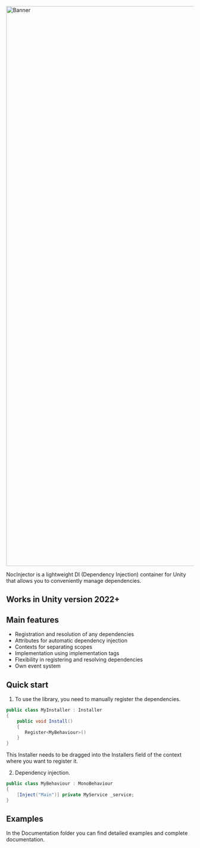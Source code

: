
<img width="4200" height="1500" alt="Banner" src="https://github.com/user-attachments/assets/b20de985-8594-4682-a6de-63b946088e04" />


NocInjector is a lightweight DI (Dependency Injection) container for Unity that allows you to conveniently manage dependencies.

## Works in Unity version 2022+

## Main features
- Registration and resolution of any dependencies
- Attributes for automatic dependency injection
- Contexts for separating scopes
- Implementation using implementation tags
- Flexibility in registering and resolving dependencies
- Own event system

## Quick start

1. To use the library, you need to manually register the dependencies.
   
```csharp
public class MyInstaller : Installer 
{
    public void Install()
    {
       Register<MyBehaviour>()
    }
}
```
This Installer needs to be dragged into the Installers field of the context where you want to register it.


2. Dependency injection.

```csharp
public class MyBehaviour : MonoBehaviour 
{
    [Inject("Main")] private MyService _service;
}
```

## Examples
In the Documentation folder you can find detailed examples and complete documentation.
